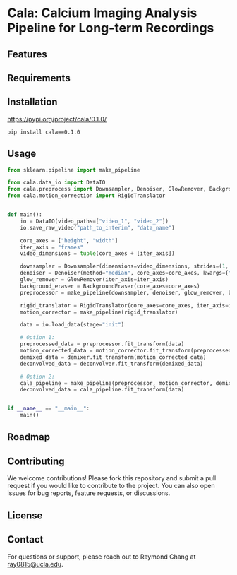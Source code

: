 # Cala: Calcium Imaging Analysis Pipeline for Long-term Recordings

## Features

## Requirements

## Installation
https://pypi.org/project/cala/0.1.0/
```shell
pip install cala==0.1.0
```

## Usage
```python
from sklearn.pipeline import make_pipeline

from cala.data_io import DataIO
from cala.preprocess import Downsampler, Denoiser, GlowRemover, BackgroundEraser
from cala.motion_correction import RigidTranslator


def main():
    io = DataIO(video_paths=["video_1", "video_2"])
    io.save_raw_video("path_to_interim", "data_name")

    core_axes = ["height", "width"]
    iter_axis = "frames"
    video_dimensions = tuple(core_axes + [iter_axis])

    downsampler = Downsampler(dimensions=video_dimensions, strides=(1, 1, 2))
    denoiser = Denoiser(method="median", core_axes=core_axes, kwargs={"ksize": 7})
    glow_remover = GlowRemover(iter_axis=iter_axis)
    background_eraser = BackgroundEraser(core_axes=core_axes)
    preprocessor = make_pipeline(downsampler, denoiser, glow_remover, background_eraser)

    rigid_translator = RigidTranslator(core_axes=core_axes, iter_axis=iter_axis)
    motion_corrector = make_pipeline(rigid_translator)

    data = io.load_data(stage="init")

    # Option 1:
    preprocessed_data = preprocessor.fit_transform(data)
    motion_corrected_data = motion_corrector.fit_transform(preprocessed_data)
    demixed_data = demixer.fit_transform(motion_corrected_data)
    deconvolved_data = deconvolver.fit_transform(demixed_data)

    # Option 2:
    cala_pipeline = make_pipeline(preprocessor, motion_corrector, demixer, deconvolver)
    deconvolved_data = cala_pipeline.fit_transform(data)


if __name__ == "__main__":
    main()

```
## Roadmap

## Contributing
We welcome contributions! Please fork this repository and submit a pull request if you would like to contribute to the project. You can also open issues for bug reports, feature requests, or discussions.

## License

## Contact
For questions or support, please reach out to Raymond Chang at [ray0815@ucla.edu](mailto:ray0815@ucla.edu).